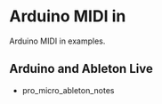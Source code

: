 # Arduino MIDI in

Arduino MIDI in examples.

## Arduino and Ableton Live

- pro_micro_ableton_notes
